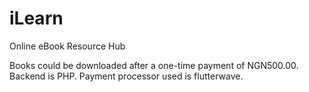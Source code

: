 # iLearn
Online eBook Resource Hub

Books could be downloaded after a one-time payment of NGN500.00. 
Backend is PHP.
Payment processor used is flutterwave.
